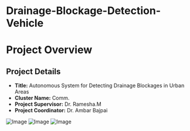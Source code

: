 # Drainage-Blockage-Detection-Vehicle

# Project Overview 

## Project Details
- **Title:** Autonomous System for Detecting Drainage Blockages in Urban Areas
- **Cluster Name:** Comm.
- **Project Supervisor:** Dr. Ramesha.M  
- **Project Coordinator:** Dr. Ambar Bajpai  



![Image](https://github.com/user-attachments/assets/9a683f10-51ab-4fdf-95b4-cf5ff94e2d5d)
![Image](https://github.com/user-attachments/assets/4d705462-70c0-4836-9dd8-9098c136763d)
![Image](https://github.com/user-attachments/assets/80816bcb-8da8-4ae0-8fe0-8ea5f5fb2bc2)
